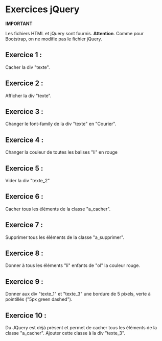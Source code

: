 
# Exercices jQuery

**IMPORTANT**

Les fichiers HTML et jQuery sont fournis. **Attention**. Comme pour Bootstrap, on ne modifie pas le fichier jQuery.

## Exercice 1 :

Cacher la div "texte".

## Exercice 2 :

Afficher la div "texte".

## Exercice 3 :

Changer le font-family de la div "texte" en "Courier".

## Exercice 4 :

Changer la couleur de toutes les balises "li" en rouge

## Exercice 5 :

Vider la div "texte_2"

## Exercice 6 :

Cacher tous les éléments de la classe "a_cacher".

## Exercice 7 :

Supprimer tous les éléments de la classe "a_supprimer".

## Exercice 8 :

Donner à tous les éléments "li" enfants de "ol" la couleur rouge.

## Exercice 9 :

Donner aux div "texte_1" et "texte_3" une bordure de 5 pixels, verte à pointillés ("5px green dashed").

## Exercice 10 :

Du JQuery est déjà présent et permet de cacher tous les éléments de la classe "a_cacher". Ajouter cette classe à la div "texte_3".
